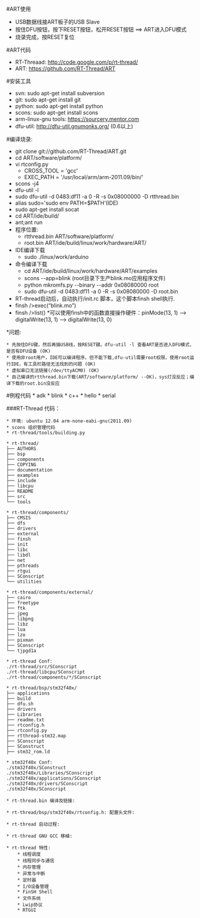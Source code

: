 #ART使用

* USB数据线接ART板子的USB Slave
* 按住DFU按钮，按下RESET按钮，松开RESET按钮 ==> ART进入DFU模式
* 烧录完成，按RESET复位

#ART代码

* RT-Threaad: http://code.google.com/p/rt-thread/
* ART: https://github.com/RT-Thread/ART

#安装工具

* svn: sudo apt-get install subversion
* git: sudo apt-get install git
* python: sudo apt-get install python
* scons: sudo apt-get install scons
* arm-linux-gnu tools: https://sourcery.mentor.com
* dfu-util: http://dfu-util.gnumonks.org/ (0.6以上)

#编译烧录:

* git clone git://github.com/RT-Thread/ART.git
* cd ART/software/platform/
* vi rtconfig.py
	* CROSS_TOOL = 'gcc'
	* EXEC_PATH = '/usr/local/arm/arm-2011.09/bin/'
* scons -j4
* dfu-util -l
* sudo dfu-util -d 0483:df11 -a 0 -R -s 0x08000000 -D rtthread.bin
* alias sudo='sudo env PATH=$PATH'(IDE)
* sudo apt-get install socat 
* cd ART/ide/build/
* ant;ant run
* 程序位置:
	* rtthread.bin ART/software/platform/
	* root.bin ART/ide/build/linux/work/hardware/ART/ 
* IDE编译下载
	* sudo ./linux/work/arduino
* 命令编译下载
	* cd ART/ide/build/linux/work/hardware/ART/examples
	* scons --app=blink (root目录下生产blink.mo应用程序文件)
	* python mkromfs.py --binary --addr 0x08080000 root
	* sudo dfu-util -d 0483:df11 -a 0 -R -s 0x08080000 -D root.bin
* RT-thread启动后，自动执行/init.rc 脚本，这个脚本finsh shell执行.
* finsh />exec(“blink.mo”)
* finsh />list()
	*可以使用finsh中的函数直接操作硬件：pinMode(13, 1) --> digitalWrite(13, 1) --> digitalWrite(13, 0)

*问题:

	* 先按住DFU键，然后再插USB线，按RESET键。dfu-util -l 查看ART是否进入DFU模式，是否有DFU设备 (OK)
	* 使用非root用户，IDE可以编译程序，但不能下载,dfu-util需要root权限，使用root运行IDE，有工具栏路径无法找到的问题 (OK)
	* 虚拟串口无法链接(/dev/ttyACM0) (OK) 
	* 自己编译的rtthread.bin下载(ART/software/platform/ --OK)，sys灯没反应；编译下载的root.bin没反应

#例程代码
	* adk
	* blink
	* c++
	* hello
	* serial

###RT-Thread 代码：

	* 环境: ubuntu 12.04 arm-none-eabi-gnu(2011.09)
	* scons 组织管理代码
	* rt-thread/tools/building.py

	* rt-thread/
	├── AUTHORS
	├── bsp
	├── components
	├── COPYING
	├── documentation
	├── examples
	├── include
	├── libcpu
	├── README
	├── src
	└── tools

	* rt-thread/components/
	├── CMSIS
	├── dfs
	├── drivers
	├── external
	├── finsh
	├── init
	├── libc
	├── libdl
	├── net
	├── pthreads
	├── rtgui
	├── SConscript
	└── utilities

	* rt-thread/components/external/
	├── cairo
	├── freetype
	├── ftk
	├── jpeg
	├── libpng
	├── libz
	├── lua
	├── lzo
	├── pixman
	├── SConscript
	└── tjpgd1a

	* rt-thread Conf:
	./rt-thread/src/SConscript
	./rt-thread/libcpu/SConscript
	./rt-thread/components/*/SConscript

	* rt-thread/bsp/stm32f40x/
	├── applications
	├── build
	├── dfu.sh
	├── drivers
	├── Libraries
	├── readme.txt
	├── rtconfig.h
	├── rtconfig.py
	├── rtthread-stm32.map
	├── SConscript
	├── SConstruct
	├── stm32_rom.ld

	* stm32f40x Conf:
	./stm32f40x/SConstruct
	./stm32f40x/Libraries/SConscript
	./stm32f40x/applications/SConscript
	./stm32f40x/drivers/SConscript
	./stm32f40x/SConscript

	* rt-thread.bin 编译及链接:
	
	* rt-thread/bsp/stm32f40x/rtconfig.h: 配置头文件:

	* rt-thread 启动过程:

	* rt-thread GNU GCC 移植:

	* rt-thread 特性:
		* 线程调度
		* 线程同步与通信
		* 内存管理
		* 异常与中断
		* 定时器
		* I/O设备管理
		* FinSH Shell
		* 文件系统
		* Lwip协议
		* RTGUI










